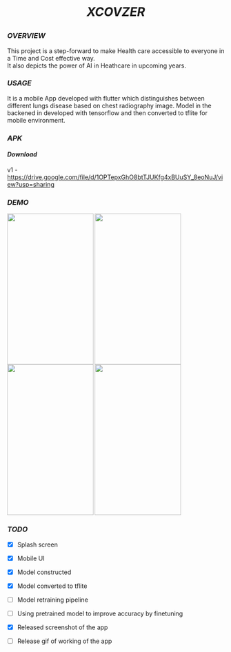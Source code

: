 # <p align= "center"> *XCOVZER*</p>
### *OVERVIEW*
This project is a step-forward to make Health care accessible to everyone in a Time and Cost effective way. <br>
It also depicts the power of AI in Heathcare in upcoming years.<br>

### *USAGE*
It is a mobile App developed with flutter which distinguishes between different lungs disease based on chest radiography image. Model in the backened in developed with tensorflow and then converted to tflite for mobile environment.

### *APK*
#### *Download*
v1 - https://drive.google.com/file/d/1OPTepxGhO8btTJUKfg4xBUuSY_8eoNuJ/view?usp=sharing

### *DEMO*
<img align="left" src="https://user-images.githubusercontent.com/36896102/127893719-fdccffec-7505-446c-89b8-d8342f03d555.png" height="350" width="200"/>
<img align="left" src="https://user-images.githubusercontent.com/36896102/127893790-26936c24-45a9-4621-aecd-5498ae3c9010.png" height="350" width="200"/>
<img align="left" src="https://user-images.githubusercontent.com/36896102/127893833-20847e08-4307-4466-89f8-081f3ce7bf39.png" height="350" width="200"/>
<img align="center" src="https://user-images.githubusercontent.com/36896102/127893873-26f1fb9f-1c8e-47ef-bc8e-62c68c430466.png" height="350" width="200"/>


### *TODO*
* [x] Splash screen 
* [x] Mobile UI
* [x] Model constructed
* [x] Model converted to tflite
* [ ] Model retraining pipeline
* [ ] Using pretrained model to improve accuracy by finetuning
* [x] Released screenshot of the app
* [ ] Release gif of working of the app

